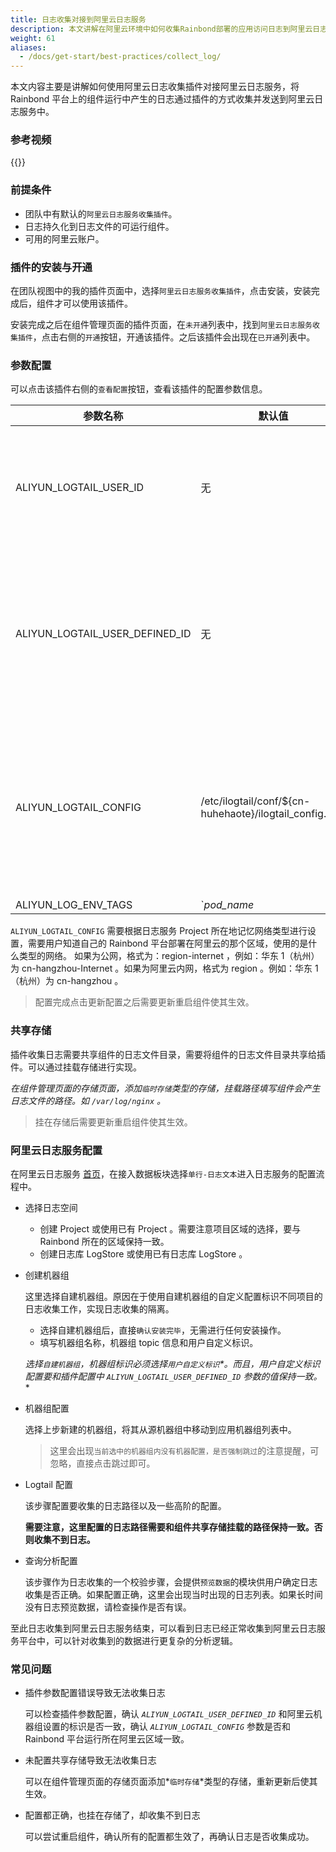 ```yaml
---
title: 日志收集对接到阿里云日志服务
description: 本文讲解在阿里云环境中如何收集Rainbond部署的应用访问日志到阿里云日志服务
weight: 61
aliases:
  - /docs/get-start/best-practices/collect_log/
---
```


本文内容主要是讲解如何使用阿里云日志收集插件对接阿里云日志服务，将 Rainbond 平台上的组件运行中产生的日志通过插件的方式收集并发送到阿里云日志服务中。

### 参考视频

{{<bibili-video src="//player.bilibili.com/player.html?aid=883344773&bvid=BV1yK4y1t7cY&cid=195923930&page=1" href="https://www.bilibili.com/video/BV1yK4y1t7cY/" title="Rainbond线上沙龙-组件日志对接到阿里云日志服务">}}

### 前提条件

- 团队中有默认的`阿里云日志服务收集插件`。
- 日志持久化到日志文件的可运行组件。
- 可用的阿里云账户。

### 插件的安装与开通

在团队视图中的我的插件页面中，选择`阿里云日志服务收集插件`，点击安装，安装完成后，组件才可以使用该插件。

安装完成之后在组件管理页面的插件页面，在`未开通`列表中，找到`阿里云日志服务收集插件`，点击右侧的`开通`按钮，开通该插件。之后该插件会出现在`已开通`列表中。

### 参数配置

可以点击该插件右侧的`查看配置`按钮，查看该插件的配置参数信息。

| 参数名称                       | 默认值                                                   | 说明                                                                                                                 |
| ------------------------------ | -------------------------------------------------------- | -------------------------------------------------------------------------------------------------------------------- |
| ALIYUN_LOGTAIL_USER_ID         | 无                                                       | 阿里云用户标识，可参考[配置用户标识](https://help.aliyun.com/document_detail/49007.html)进行配置。                   |
| ALIYUN_LOGTAIL_USER_DEFINED_ID | 无                                                       | 机器组用户自定义标识，可参考[创建用户自定义标识机器组](https://help.aliyun.com/document_detail/28983.html)进行配置。 |
| ALIYUN_LOGTAIL_CONFIG          | /etc/ilogtail/conf/\${cn-huhehaote}/ilogtail_config.json | Logtail 收集服务配置参数，根据日志服务 Project 所在地及网络类型不同而不同。                                          |
| ALIYUN_LOG_ENV_TAGS            | `_pod_name_|_pod_ip_|_namespace_|_node_name_|_node_ip_`  | 收集日志时的标签配置，通过环境变量指定具体的值。                                                                     |

`ALIYUN_LOGTAIL_CONFIG` 需要根据日志服务 Project 所在地记忆网络类型进行设置，需要用户知道自己的 Rainbond 平台部署在阿里云的那个区域，使用的是什么类型的网络。
如果为公网，格式为：region-internet ，例如：华东 1（杭州）为 cn-hangzhou-Internet 。如果为阿里云内网，格式为 region 。例如：华东 1（杭州）为 cn-hangzhou 。

> 配置完成点击更新配置之后需要更新重启组件使其生效。

### 共享存储

插件收集日志需要共享组件的日志文件目录，需要将组件的日志文件目录共享给插件。可以通过挂载存储进行实现。

**在组件管理页面的存储页面，添加*`临时存储`*类型的存储，挂载路径填写组件会产生日志文件的路径。如 `/var/log/nginx` 。**

> 挂在存储后需要更新重启组件使其生效。

### 阿里云日志服务配置

在阿里云日志服务 [首页](https://sls.console.aliyun.com/lognext/profile)，在接入数据板块选择`单行-日志文本`进入日志服务的配置流程中。

- 选择日志空间

  - 创建 Project 或使用已有 Project 。需要注意项目区域的选择，要与 Rainbond 所在的区域保持一致。
  - 创建日志库 LogStore 或使用已有日志库 LogStore 。

- 创建机器组

  这里选择自建机器组。原因在于使用自建机器组的自定义配置标识不同项目的日志收集工作，实现日志收集的隔离。

  - 选择自建机器组后，直接`确认安装完毕`，无需进行任何安装操作。
  - 填写机器组名称，机器组 topic 信息和用户自定义标识。

  **选择`自建机器组`，机器组标识必须选择*`用户自定义标识`*。而且，用户自定义标识配置要和插件配置中 _`ALIYUN_LOGTAIL_USER_DEFINED_ID`_ 参数的值保持一致。**

- 机器组配置

  选择上步新建的机器组，将其从源机器组中移动到应用机器组列表中。

  > 这里会出现`当前选中的机器组内没有机器配置，是否强制跳过`的注意提醒，可忽略，直接点击跳过即可。

- Logtail 配置

  该步骤配置要收集的日志路径以及一些高阶的配置。

  **需要注意，这里配置的日志路径需要和组件共享存储挂载的路径保持一致。否则收集不到日志。**

- 查询分析配置

  该步骤作为日志收集的一个校验步骤，会提供`预览数据`的模块供用户确定日志收集是否正确。如果配置正确，这里会出现当时出现的日志列表。如果长时间没有日志预览数据，请检查操作是否有误。

至此日志收集到阿里云日志服务结束，可以看到日志已经正常收集到阿里云日志服务平台中，可以针对收集到的数据进行更复杂的分析逻辑。

### 常见问题

- 插件参数配置错误导致无法收集日志

  可以检查插件参数配置，确认 _`ALIYUN_LOGTAIL_USER_DEFINED_ID`_ 和阿里云机器组设置的标识是否一致，确认 _`ALIYUN_LOGTAIL_CONFIG`_ 参数是否和 Rainbond 平台运行所在阿里云区域一致。

- 未配置共享存储导致无法收集日志

  可以在组件管理页面的存储页面添加*`临时存储`*类型的存储，重新更新后使其生效。

- 配置都正确，也挂在存储了，却收集不到日志

  可以尝试重启组件，确认所有的配置都生效了，再确认日志是否收集成功。
